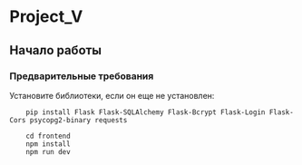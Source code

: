 # Project_V


## Начало работы

### Предварительные требования

Установите библиотеки, если он еще не установлен:

```
    pip install Flask Flask-SQLAlchemy Flask-Bcrypt Flask-Login Flask-Cors psycopg2-binary requests
```
 
```
    cd frontend
    npm install
    npm run dev
```
